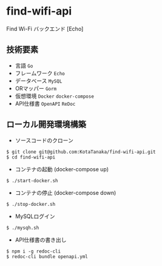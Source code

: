# find-wifi-api
Find Wi-Fi バックエンド [Echo]

## 技術要素

* 言語 `Go`
* フレームワーク `Echo`
* データベース `MySQL`
* ORマッパー `Gorm`
* 仮想環境 `Docker` `docker-compose`
* API仕様書 `OpenAPI` `ReDoc`

## ローカル開発環境構築

* ソースコードのクローン

```
$ git clone git@github.com:KotaTanaka/find-wifi-api.git
$ cd find-wifi-api
```

* コンテナの起動 (docker-compose up)

```
$ ./start-docker.sh
```

* コンテナの停止 (docker-compose down)

```
$ ./stop-docker.sh
```

* MySQLログイン

```
$ ./mysqh.sh
```

* API仕様書の書き出し

```
$ npm i -g redoc-cli
$ redoc-cli bundle openapi.yml
```